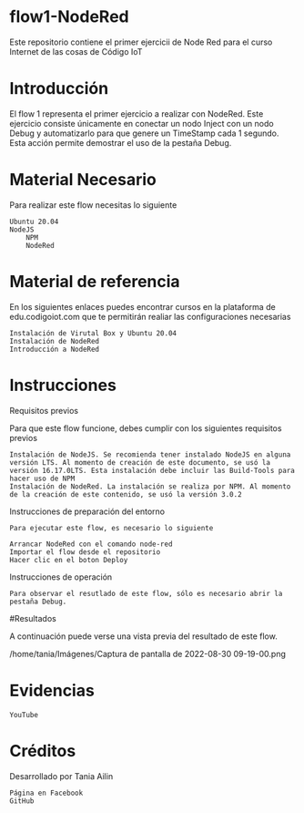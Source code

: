 # flow1-NodeRed
Este repositorio contiene el primer ejercicii de Node Red para el curso Internet de las cosas de Código IoT

# Introducción
El flow 1 representa el primer ejercicio a realizar con NodeRed. Este ejercicio consiste únicamente en conectar un nodo Inject con un nodo Debug y automatizarlo para que genere un TimeStamp cada 1 segundo. Esta acción permite demostrar el uso de la pestaña Debug.

# Material Necesario

Para realizar este flow necesitas lo siguiente

    Ubuntu 20.04
    NodeJS
        NPM
        NodeRed

# Material de referencia

En los siguientes enlaces puedes encontrar cursos en la plataforma de edu.codigoiot.com que te permitirán realiar las configuraciones necesarias

    Instalación de Virutal Box y Ubuntu 20.04
    Instalación de NodeRed
    Introducción a NodeRed

# Instrucciones
Requisitos previos

Para que este flow funcione, debes cumplir con los siguientes requisitos previos

    Instalación de NodeJS. Se recomienda tener instalado NodeJS en alguna versión LTS. Al momento de creación de este documento, se usó la versión 16.17.0LTS. Esta instalación debe incluir las Build-Tools para hacer uso de NPM
    Instalación de NodeRed. La instalación se realiza por NPM. Al momento de la creación de este contenido, se usó la versión 3.0.2

  Instrucciones de preparación del entorno

    Para ejecutar este flow, es necesario lo siguiente

    Arrancar NodeRed con el comando node-red
    Importar el flow desde el repositorio
    Hacer clic en el boton Deploy

  Instrucciones de operación

    Para observar el resutlado de este flow, sólo es necesario abrir la pestaña Debug.

#Resultados

A continuación puede verse una vista previa del resultado de este flow.

/home/tania/Imágenes/Captura de pantalla de 2022-08-30 09-19-00.png

# Evidencias

    YouTube

# Créditos

Desarrollado por Tania Ailin

    Página en Facebook
    GitHub


